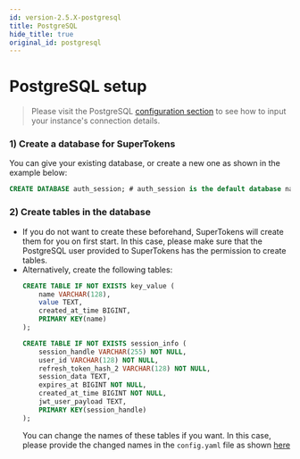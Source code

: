 ```yaml
---
id: version-2.5.X-postgresql
title: PostgreSQL
hide_title: true
original_id: postgresql
---
```


# PostgreSQL setup

> Please visit the PostgreSQL [configuration section](../../configuration/database/postgresql) to see how to input your instance's connection details.

### 1) Create a database for SuperTokens
You can give your existing database, or create a new one as shown in the example below:
```sql
CREATE DATABASE auth_session; # auth_session is the default database name
```

### 2) Create tables in the database
- If you do not want to create these beforehand, SuperTokens will create them for you on first start. In this case, please make sure that the PostgreSQL user provided to SuperTokens has the permission to create tables.
- Alternatively, create the following tables:
    ```sql
    CREATE TABLE IF NOT EXISTS key_value (
        name VARCHAR(128),
        value TEXT,
        created_at_time BIGINT,
        PRIMARY KEY(name)
    );

    CREATE TABLE IF NOT EXISTS session_info (
        session_handle VARCHAR(255) NOT NULL,
        user_id VARCHAR(128) NOT NULL,
        refresh_token_hash_2 VARCHAR(128) NOT NULL,
        session_data TEXT,
        expires_at BIGINT NOT NULL,
        created_at_time BIGINT NOT NULL,
        jwt_user_payload TEXT,
        PRIMARY KEY(session_handle)
    );

    ```
    You can change the names of these tables if you want. In this case, please provide the changed names in the ```config.yaml``` file as shown [here](../../configuration/database/postgresql)
